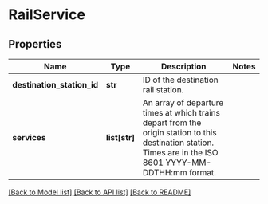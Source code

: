 # RailService

## Properties
Name | Type | Description | Notes
------------ | ------------- | ------------- | -------------
**destination_station_id** | **str** | ID of the destination rail station. | 
**services** | **list[str]** | An array of departure times at which trains depart from the origin station to this destination station. Times are in the ISO 8601 YYYY-MM-DDTHH:mm format. | 

[[Back to Model list]](../README.md#documentation-for-models) [[Back to API list]](../README.md#documentation-for-api-endpoints) [[Back to README]](../README.md)



